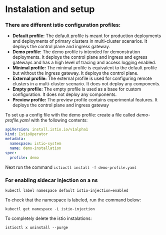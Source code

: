 # Instalation and setup

### There are different istio configuration profiles:
- **Default profile:** The default profile is meant for production deployments and deployments of primary clusters in multi-cluster scenarios. It deploys the control plane and ingress gateway.
- **Demo profile:** The demo profile is intended for demonstration deployments. It deploys the control plane and ingress and egress gateways and has a high level of tracing and access logging enabled.
- **Minimal profile:** The minimal profile is equivalent to the default profile but without the ingress gateway. It deploys the control plane.
- **External profile:** The external profile is used for configuring remote clusters in a multi-cluster scenario. It does not deploy any components.
- **Empty profile:** The empty profile is used as a base for custom configuration. It does not deploy any components.
- **Preview profile:** The preview profile contains experimental features. It deploys the control plane and ingress gateway



To set up a config file with the demo profile: create a file called _demo-profile.yaml_ with the following contents:

```yaml
apiVersion: install.istio.io/v1alpha1
kind: IstioOperator
metadata:
  namespace: istio-system
  name: demo-installation
spec:
  profile: demo
```

Next run the command `istioctl install -f demo-profile.yaml`

### For enabling sidecar injection on a ns 

`kubectl label namespace default istio-injection=enabled`

To check that the namespace is labeled, run the command below:

`kubectl get namespace -L istio-injection`

To completely delete the istio instalations:

`istioctl x uninstall --purge`
